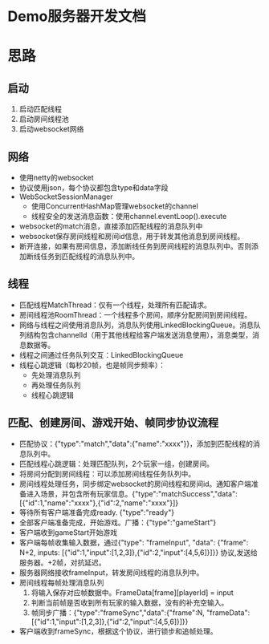 # Demo服务器开发文档


# 思路

## 启动
1. 启动匹配线程
1. 启动房间线程池
1. 启动websocket网络


## 网络
- 使用netty的websocket
- 协议使用json，每个协议都包含type和data字段
- WebSocketSessionManager
    - 使用ConcurrentHashMap管理websocket的channel
    - 线程安全的发送消息函数：使用channel.eventLoop().execute
- websocket的match消息，直接添加匹配线程的消息队列中
- websocket保存房间线程和房间id信息，用于转发其他消息到房间线程。
- 断开连接，如果有房间信息，添加断线任务到房间线程的消息队列中。否则添加断线任务到匹配线程的消息队列中。


## 线程
- 匹配线程MatchThread：仅有一个线程，处理所有匹配请求。
- 房间线程池RoomThread：一个线程多个房间，顺序分配房间到房间线程。
- 网络与线程之间使用消息队列，消息队列使用LinkedBlockingQueue。消息队列结构包含channelId（用于其他线程给客户端发送消息使用），消息类型，消息数据等。
- 线程之间通过任务队列交互：LinkedBlockingQueue<Runnable>
- 线程心跳逻辑（每秒20帧，也是帧同步频率）：
    - 先处理消息队列
    - 再处理任务队列
    - 线程心跳逻辑



## 匹配、创建房间、游戏开始、帧同步协议流程
- 匹配协议：{"type":"match","data":{"name":"xxxx"}}，添加到匹配线程的消息队列中。
- 匹配线程心跳逻辑：处理匹配队列，2个玩家一组，创建房间。
- 将房间分配到房间线程：可以添加房间线程任务队列中。
- 房间线程处理任务，同步绑定websocket的房间线程和房间id。通知客户端准备进入场景，并包含所有玩家信息。{"type":"matchSuccess","data":[{"id":1,"name":"xxxx"},{"id":2,"name":"xxxx"}]}
- 等待所有客户端准备完成ready. {"type":"ready"}
- 全部客户端准备完成，开始游戏。广播：{"type":"gameStart"}
- 客户端收到gameStart开始游戏
- 客户端每帧收集输入数据，通过{"type": "frameInput", "data": {"frame": N+2, inputs: [{"id":1,"input":[1,2,3]},{"id":2,"input":[4,5,6]}]}} 协议,发送给服务器。+2帧，对抗延迟。
- 服务器网络接收frameInput，转发房间线程的消息队列中。
- 房间线程每帧处理消息队列
    1. 将输入保存对应帧数据中。FrameData[frame][playerId] = input
    1. 判断当前帧是否收到所有玩家的输入数据，没有的补充空输入。
    1. 帧同步广播：{"type":"frameSync","data":{"frame":N, "frameData":[{"id":1,"input":[1,2,3]},{"id":2,"input":[4,5,6]}]}}
- 客户端收到frameSync，根据这个协议，进行锁步和追帧处理。













